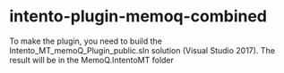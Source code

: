 # intento-plugin-memoq-combined
To make the plugin, you need to build the Intento_MT_memoQ_Plugin_public.sln solution (Visual Studio 2017).
The result will be in the MemoQ.IntentoMT folder
